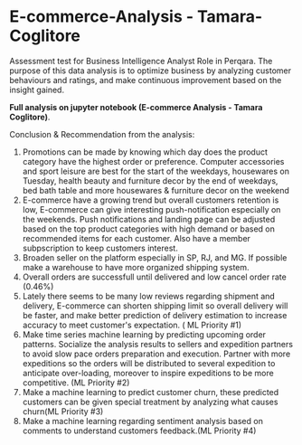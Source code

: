 # E-commerce-Analysis - Tamara-Coglitore

Assessment test for Business Intelligence Analyst Role in Perqara.
The purpose of this data analysis is to optimize business by analyzing customer behaviours and ratings, and make continuous improvement based on the insight gained.

**Full analysis on jupyter notebook (E-commerce Analysis - Tamara Coglitore)**.

Conclusion & Recommendation from the analysis: 
1. Promotions can be made by knowing which day does the product category have the highest order or preference. Computer accessories and sport leisure are best for the start of the weekdays, housewares on Tuesday, health beauty and furniture decor by the end of weekdays, bed bath table and more housewares & furniture decor on the weekend
2. E-commerce have a growing trend but overall customers retention is low, E-commerce can give interesting push-notification especially on the weekends. Push notifications and landing page can be adjusted based on the top product categories with high demand or based on recommended items for each customer. Also have a member subpscription to keep customers interest. 
3. Broaden seller on the platform especially in SP, RJ, and MG. If possible make a warehouse to have more organized shipping system.
4. Overall orders are successfull until delivered and low cancel order rate (0.46%)
5. Lately there seems to be many low reviews regarding shipment and delivery, E-commerce can shorten shipping limit so overall delivery will be faster, and make better prediction of delivery estimation to increase accuracy to meet customer's expectation. ( ML Priority #1)
6. Make time series machine learning by predicting upcoming order patterns. Socialize the analysis results to sellers and expedition partners to avoid slow pace orders preparation and execution. Partner with more expeditions so the orders will be distributed to several expedition to anticipate over-loading, moreover to inspire expeditions to be more competitive. (ML Priority #2)
3. Make a machine learning to predict customer churn, these predicted customers can be given special treatment by analyzing what causes churn(ML Priority #3)
8. Make a machine learning regarding sentiment analysis based on comments to understand customers feedback.(ML Priority #4)
